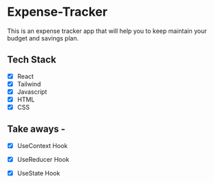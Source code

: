 # Expense-Tracker
This is an expense tracker app that will help you to keep maintain your budget and savings plan.

## Tech Stack
- [x] React
- [x] Tailwind
- [x] Javascript
- [x] HTML
- [x] CSS

## Take aways -
- [x] UseContext Hook
- [x] UseReducer Hook
- [x] UseState Hook

